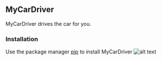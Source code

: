 ## MyCarDriver
MyCarDriver drives the car for you.
### Installation
Use the package manager [pip](https://pypi.org/project/pip/) to install MyCarDriver
![alt text]([https://www.google.com/url?sa=i&url=https%3A%2F%2Fjunilearning.com%2Fblog%2Fguide%2Fwhat-is-python-101-for-students%2F&psig=AOvVaw0QPjpEEwOHpcMnn2KbBdqd&ust=1706232415483000&source=images&cd=vfe&opi=89978449&ved=0CBMQjRxqFwoTCMi5kJux94MDFQAAAAAdAAAAABAD](https://www.google.com/url?sa=i&url=https%3A%2F%2Fen.wikiversity.org%2Fwiki%2FPython&psig=AOvVaw0QPjpEEwOHpcMnn2KbBdqd&ust=1706232415483000&source=images&cd=vfe&opi=89978449&ved=0CBMQjRxqFwoTCMi5kJux94MDFQAAAAAdAAAAABAI)https://www.google.com/url?sa=i&url=https%3A%2F%2Fen.wikiversity.org%2Fwiki%2FPython&psig=AOvVaw0QPjpEEwOHpcMnn2KbBdqd&ust=1706232415483000&source=images&cd=vfe&opi=89978449&ved=0CBMQjRxqFwoTCMi5kJux94MDFQAAAAAdAAAAABAI)
